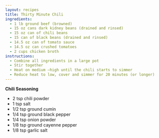 ```yaml
---
layout: recipes
title: Thirty Minute Chili
ingredients:
  - 1 lb ground beef (browned)
  - 15 oz cans dark kidney beans (drained and rinsed)
  - 15 oz can of chili beans
  - 15 can of black beans (drained and rinsed)
  - 14.5 oz can of tomato sauce
  - 14.5 oz can crushed tomatoes
  - 2 cups chicken broth
instructions:
  - Combine all ingredients in a large pot
  - Stir together
  - Heat on medium –high until the chili starts to simmer
  - Reduce heat to low, cover and simmer for 20 minutes (or longer)
---
```


**Chili Seasoning**
- 2 tsp chili powder
- 1 tsp salt
- 1/2 tsp ground cumin
- 1/4 tsp ground black pepper
- 1/4 tsp onion powder
- 1/8 tsp ground cayenne pepper
- 1/8 tsp garlic salt
